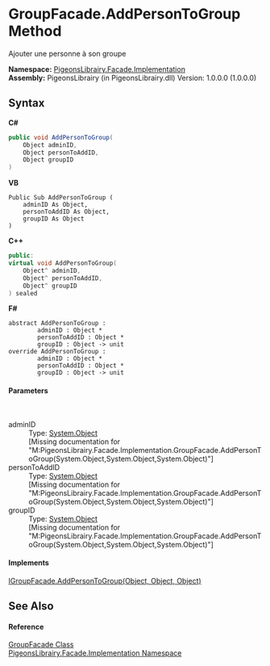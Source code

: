 # GroupFacade.AddPersonToGroup Method 
 

Ajouter une personne à son groupe

**Namespace:**&nbsp;<a href="312ab9cb-8ee9-a582-242b-c0bfc1241eea">PigeonsLibrairy.Facade.Implementation</a><br />**Assembly:**&nbsp;PigeonsLibrairy (in PigeonsLibrairy.dll) Version: 1.0.0.0 (1.0.0.0)

## Syntax

**C#**<br />
``` C#
public void AddPersonToGroup(
	Object adminID,
	Object personToAddID,
	Object groupID
)
```

**VB**<br />
``` VB
Public Sub AddPersonToGroup ( 
	adminID As Object,
	personToAddID As Object,
	groupID As Object
)
```

**C++**<br />
``` C++
public:
virtual void AddPersonToGroup(
	Object^ adminID, 
	Object^ personToAddID, 
	Object^ groupID
) sealed
```

**F#**<br />
``` F#
abstract AddPersonToGroup : 
        adminID : Object * 
        personToAddID : Object * 
        groupID : Object -> unit 
override AddPersonToGroup : 
        adminID : Object * 
        personToAddID : Object * 
        groupID : Object -> unit 
```


#### Parameters
&nbsp;<dl><dt>adminID</dt><dd>Type: <a href="http://msdn2.microsoft.com/en-us/library/e5kfa45b" target="_blank">System.Object</a><br />\[Missing <param name="adminID"/> documentation for "M:PigeonsLibrairy.Facade.Implementation.GroupFacade.AddPersonToGroup(System.Object,System.Object,System.Object)"\]</dd><dt>personToAddID</dt><dd>Type: <a href="http://msdn2.microsoft.com/en-us/library/e5kfa45b" target="_blank">System.Object</a><br />\[Missing <param name="personToAddID"/> documentation for "M:PigeonsLibrairy.Facade.Implementation.GroupFacade.AddPersonToGroup(System.Object,System.Object,System.Object)"\]</dd><dt>groupID</dt><dd>Type: <a href="http://msdn2.microsoft.com/en-us/library/e5kfa45b" target="_blank">System.Object</a><br />\[Missing <param name="groupID"/> documentation for "M:PigeonsLibrairy.Facade.Implementation.GroupFacade.AddPersonToGroup(System.Object,System.Object,System.Object)"\]</dd></dl>

#### Implements
<a href="af86ea06-9b19-6344-deb4-893991bd49e4">IGroupFacade.AddPersonToGroup(Object, Object, Object)</a><br />

## See Also


#### Reference
<a href="7b4a76f8-da3e-3f34-b55e-530c0fadf88c">GroupFacade Class</a><br /><a href="312ab9cb-8ee9-a582-242b-c0bfc1241eea">PigeonsLibrairy.Facade.Implementation Namespace</a><br />